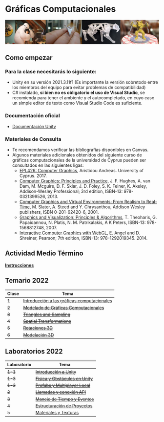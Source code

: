# Gráficas Computacionales

![graficas](/graphics/assets/img/462_banner.jpg)

## Como empezar
### Para la clase necesitarás lo siguiente:

- Unity en su versión 2021.3.11f1 (Es importante la versión sobretodo entre los miembros del equipo para evitar problemas de compatibilidad)
- C# instalado, **si bien no es obligatorio el uso de Visual Studio**, se recomienda para tener el ambiente y el autocompletado, en cuyo caso un simple editor de texto como Visual Studio Code es suficiente.

### Documentación oficial
- [Documentación Unity](https://docs.unity3d.com/Manual/index.html)

### Materiales de Consulta
- Te recomendamos verificar las bibliografías disponibles en Canvas.
- Algunos materiales adicionales obtenidos del siguiente curso de gráficas computacionales de la universidad de Cyprus pueden ser consultados en las siguientes ligas:
  - [EPL426: Computer Graphics](https://www.cs.ucy.ac.cy/courses/EPL426/), Aristidou Andreas. University of Cyprus. 2017.
  - [Computer Graphics: Principles and Practice](https://ptgmedia.pearsoncmg.com/images/9780321399526/samplepages/0321399528.pdf), J. F. Hughes, A. van Dam, M. Mcguire, D. F. Sklar, J. D. Foley, S. K. Feiner, K. Akeley, Addison-Wesley Professional; 3rd edition, ISBN-13: 978-0321399526, 2013.
  - [Computer Graphics and Virtual Environments: From Realism to Real-Time](https://www.cs.ucy.ac.cy/courses/EPL426/courses/eBooks/ComputerGraphicsVR.pdf), M. Slater, A. Steed and Y. Chrysanthou, Addison Wesley publishers, ISBN 0-201-62420-6, 2001.
  - [Graphics and Visualization: Principles & Algorithms](https://doc.lagout.org/science/0_Computer%20Science/2_Algorithms/Graphics%20and%20Visualization_%20Principles%20%26%20Algorithms%20%5BTheoharis%2C%20Papaioannou%2C%20Platis%20%26%20Patrikalakis%202007-10-10%5D.pdf), T. Theoharis, G. Papaioannou, N. Platis, N. M. Patrikalakis, A K Peters, ISBN-13: 978-1568812748, 2007.
  - [Interactive Computer Graphics with WebGL](https://inspirit.net.in/books/academic/Interactive%20Computer%20Graphics.pdf), E. Angel and D. Shreiner, Pearson; 7th edition, ISBN-13: 978-1292019345. 2014.

## Actividad Medio Término
**[Instrucciones](/graphics/half_term/README.md)**

## Temario 2022
| Clase | Tema        |
| ----- | ----------- |
|   ~~1~~   | ~~[Introducción a las gráficas computacionales](/graphics/classes/1_intro_graphics.md)~~ |
|   ~~2~~   | ~~[Modelado de Gráficas Computacionales](/graphics/classes/2_modelado.md)~~ |
|   ~~3~~   | ~~[Triangles and Sampling](/graphics/classes/3_triangles_and_sampling.md)~~ |
|   ~~4~~   | ~~[Spatial Transformations](/graphics/classes/4_spatial_transformations.md)~~ |
| ~~5~~ | ~~[Rotaciones 3D](/graphics/classes/5_rotaciones3d.md)~~ |
| ~~6~~ | ~~[Modelación 3D](/graphics/classes/6_modelacion3d.md)~~ |


## Laboratorios 2022

| Laboratorio   | Tema        |
| ----- | ----------- |
|   ~~1-1~~   | ~~[Introducción a Unity](/graphics/labs/1_1_intro_unity.md)~~ |
|   ~~1-3~~   | ~~[Física y Obstáculos en Unity](/graphics/labs/1_2_physics_unity.md)~~ |
|   ~~1-3~~   | ~~[Prefabs y Multiplayer Local](/graphics/labs/1_3_prefabs_local_multiplayer.md)~~ |
|  ~~2~~   | ~~[Llamadas y conexión API](/graphics/labs/2_llamadas_API.md)~~ |
|  ~~3~~   | ~~[Manejo de Tiempo y Eventos](/graphics/labs/3_manejo_tiempo.md)~~ |
|  ~~4~~   | ~~[Estructuración de Proyectos](/graphics/labs/4_estructuracion_proyectos.md)~~ |
|  5   | [Materiales y Texturas](/graphics/labs/5_materiales_texturas.md) |